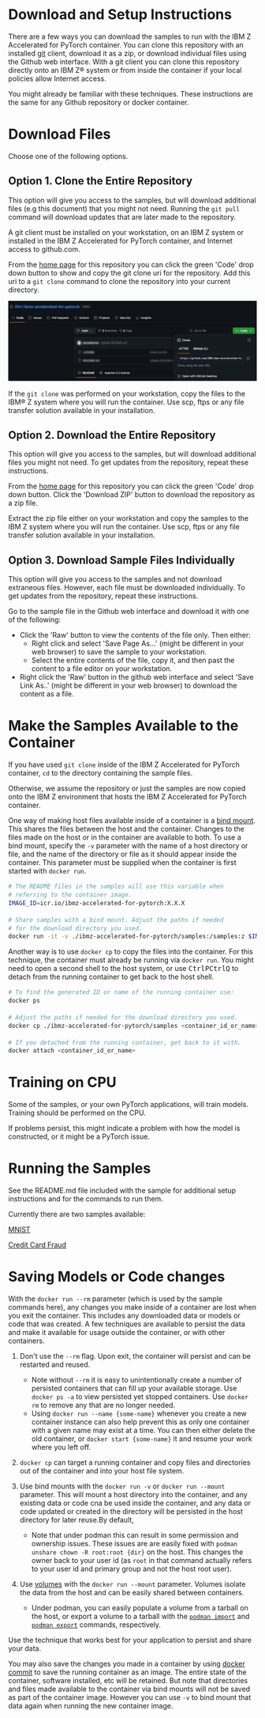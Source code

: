 <!-- markdownlint-disable MD033 -->

# Download and Setup Instructions

There are a few ways you can download the samples to run with the IBM Z
Accelerated for PyTorch container. You can clone this repository with an
installed [git](https://git-scm.com) client, download it as a zip, or download
individual files using the Github web interface. With a git client you can clone
this repository directly onto an IBM Z&reg; system or from inside the container
if your local policies allow Internet access.

You might already be familiar with these techniques. These instructions are the
same for any Github repository or docker container.

# Download Files

Choose one of the following options.

## Option 1. Clone the Entire Repository

This option will give you access to the samples, but will download additional
files (e.g this document) that you might not need. Running the `git pull`
command will download updates that are later made to the repository.

A git client must be installed on your workstation, on an IBM Z system or
installed in the IBM Z Accelerated for PyTorch container, and Internet access
to github.com.

From the [home page] for this repository you can click the green 'Code' drop
down button to show and copy the git clone uri for the repository. Add this uri
to a `git clone` command to clone the repository into your current directory.

![Github repository green code drop down button](github-green-code-button-dropdown.png)

If the `git clone` was performed on your workstation, copy the files to the
IBM&reg; Z system where you will run the container. Use scp, ftps or any file
transfer solution available in your installation.

## Option 2. Download the Entire Repository

This option will give you access to the samples, but will download additional
files you might not need. To get updates from the repository, repeat these
instructions.

From the [home page] for this repository you can click the green 'Code' drop
down button. Click the 'Download ZIP' button to download the repository as a zip
file.

Extract the zip file either on your workstation and copy the samples to the IBM
Z system where you will run the container. Use scp, ftps or any file transfer
solution available in your installation.

## Option 3. Download Sample Files Individually

This option will give you access to the samples and not download extraneous
files. However, each file must be downloaded individually. To get updates from
the repository, repeat these instructions.

Go to the sample file in the Github web interface and download it with one of
the following:

- Click the 'Raw' button to view the contents of the file only. Then either:
  - Right click and select 'Save Page As...' (might be different in your web
    browser) to save the sample to your workstation.
  - Select the entire contents of the file, copy it, and then past the content
    to a file editor on your workstation.
- Right click the 'Raw' button in the github web interface and select 'Save Link
  As..' (might be different in your web browser) to download the content as a
  file.

# Make the Samples Available to the Container

If you have used `git clone` inside of the IBM Z Accelerated for PyTorch
container, `cd` to the directory containing the sample files.

Otherwise, we assume the repository or just the samples are now copied onto the
IBM Z environment that hosts the IBM Z Accelerated for PyTorch container.

One way of making host files available inside of a container is a
[bind mount](https://docs.docker.com/storage/bind-mounts/). This shares the
files between the host and the container. Changes to the files made on the host
or in the container are available to both. To use a bind mount, specify the `-v`
parameter with the name of a host directory or file, and the name of the
directory or file as it should appear inside the container. This parameter must
be supplied when the container is first started with `docker run`.

```bash
# The README files in the samples will use this variable when
# referring to the container image.
IMAGE_ID=icr.io/ibmz-accelerated-for-pytorch:X.X.X

# Share samples with a bind mount. Adjust the paths if needed
# for the download directory you used.
docker run -it -v ./ibmz-accelerated-for-pytorch/samples:/samples:z $IMAGE_ID /bin/bash
```

Another way is to use `docker cp` to copy the files into the container. For this
technique, the container must already be running via `docker run`. You might
need to open a second shell to the host system, or use
<kbd>Ctrl</kbd><kbd>P</kbd><kbd>Ctrl</kbd><kbd>Q</kbd> to detach from the
running container to get back to the host shell.

```bash
# To find the generated ID or name of the running container use:
docker ps

# Adjust the paths if needed for the download directory you used.
docker cp ./ibmz-accelerated-for-pytorch/samples <container_id_or_name>:/samples

# If you detached from the running container, get back to it with.
docker attach <container_id_or_name>
```

# Training on CPU

Some of the samples, or your own PyTorch applications, will train models.
Training should be performed on the CPU.

If problems persist, this might indicate a problem with how the model is
constructed, or it might be a PyTorch issue.

# Running the Samples

See the README.md file included with the sample for additional setup
instructions and for the commands to run them.

Currently there are two samples available:

[MNIST](mnist)

[Credit Card Fraud](credit-card-fraud)

# Saving Models or Code changes

With the `docker run --rm` parameter (which is used by the sample commands
here), any changes you make inside of a container are lost when you exit the
container. This includes any downloaded data or models or code that was created.
A few techniques are available to persist the data and make it available for
usage outside the container, or with other containers.

1. Don't use the `--rm` flag. Upon exit, the container will persist and can be
   restarted and reused.

   - Note without `--rm` it is easy to unintentionally create a number of
     persisted containers that can fill up your available storage. Use
     `docker ps -a` to view persisted yet stopped containers. Use `docker rm` to
     remove any that are no longer needed.
   - Using `docker run --name {some-name}` whenever you create a new container
     instance can also help prevent this as only one container with a given name
     may exist at a time. You can then either delete the old container, or
     `docker start {some-name}` it and resume your work where you left off.

2. `docker cp` can target a running container and copy files and directories out
   of the container and into your host file system.
3. Use bind mounts with the `docker run -v` or `docker run --mount` parameter.
   This will mount a host directory into the container, and any existing data or
   code cna be used inside the container, and any data or code updated or
   created in the directory will be persisted in the host directory for later
   reuse.By default,

   - Note that under podman this can result in some permission and ownership
     issues. These issues are are easily fixed with
     `podman unshare chown -R root:root {dir}` on the host. This changes the
     owner back to your user id (as `root` in that command actually refers to
     your user id and primary group and not the host root user).

4. Use [volumes](https://docs.docker.com/storage/volumes/) with the
   `docker run --mount` parameter. Volumes isolate the data from the host and
   can be easily shared between containers.

   - Under podman, you can easily populate a volume from a tarball on the host,
     or export a volume to a tarball with the
     [`podman import`](https://docs.podman.io/en/latest/markdown/podman-volume-import.1.html)
     and
     [`podman export`](https://docs.podman.io/en/latest/markdown/podman-volume-export.1.html)
     commands, respectively.

Use the technique that works best for your application to persist and share your
data.

You may also save the changes you made in a container by using
[docker commit](https://docs.docker.com/engine/reference/commandline/commit/) to
save the running container as an image. The entire state of the container,
software installed, etc will be retained. But note that directories and files
made available to the container via bind mounts will not be saved as part of the
container image. However you can use `-v` to bind mount that data again when
running the new container image.

<!--
Data that Tensorflow downloads into the container will be stored under the
`.cache` directory in the home directory of the current user
(`/home/ibm-user/.cache`). Persisting this data with a bind mount or volume
will allow you to reuse that data and avoid downloading it again.
-->

<!-- reference links -->

[home page]: https://github.com/IBM/ibmz-accelerated-for-pytorch
